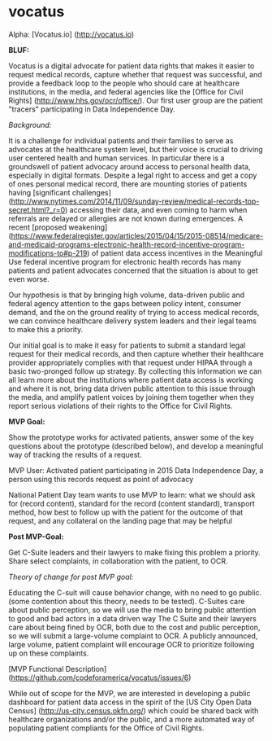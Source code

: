 # vocatus

Alpha: [Vocatus.io] (http://vocatus.io)

**BLUF:** 

Vocatus is a digital advocate for patient data rights that makes it easier to request medical records, capture whether that request was successful, and provide a feedback loop to the people who should care at healthcare institutions, in the media, and federal agencies like the [Office for Civil Rights] (http://www.hhs.gov/ocr/office/). Our first user group are the patient "tracers" participating in Data Independence Day. 

*Background:* 

It is a challenge for individual patients and their families to serve as advocates at the healthcare system level, but their voice is crucial to driving user centered health and human services. In particular there is a groundswell of patient advocacy around access to personal health data, especially in digital formats. Despite a legal right to access and get a copy of ones personal medical record, there are mounting stories of patients having [significant challenges] (http://www.nytimes.com/2014/11/09/sunday-review/medical-records-top-secret.html?_r=0) accessing their data, and even coming to harm when referrals are delayed or allergies are not known during emergences. A recent [proposed weakening] (https://www.federalregister.gov/articles/2015/04/15/2015-08514/medicare-and-medicaid-programs-electronic-health-record-incentive-program-modifications-to#p-219) of patient data access incentives in the Meaningful Use federal incentive program for electronic health records has many patients and patient advocates concerned that the situation is about to get even worse.  

Our hypothesis is that by bringing high volume, data-driven public and federal agency attention to the gaps between policy intent, consumer demand, and the on the ground reality of trying to access medical records,  we can convince healthcare delivery system leaders and their legal teams to make this a priority. 

Our initial goal is to make it easy for patients to submit a standard legal request for their medical records, and then capture whether their healthcare provider appropriately complies with that request under HIPAA through a basic two-pronged follow up strategy. By collecting this information we can all learn more about the institutions where patient data access is working and where it is not, bring data driven public attention to this issue through the media, and amplify patient voices by joining them together when they report serious violations of their rights to the Office for Civil Rights. 

**MVP Goal:** 

Show the prototype works for activated patients, answer some of the key questions about the prototype (described below), and develop a meaningful way of tracking the results of a request.

MVP User: Activated patient participating in 2015 Data Independence Day, a person using this records request as point of advocacy

National Patient Day team wants to use MVP to learn: what we should ask for (record content), standard for the record (content standard), transport method, how best to follow up with the patient for the outcome of that request, and any collateral on the landing page that may be helpful

**Post MVP-Goal:**

Get C-Suite leaders and their lawyers to make fixing this problem a priority.
Share select complaints, in collaboration with the patient, to OCR. 

*Theory of change for post MVP goal:*

Educating the C-suit will cause behavior change, with no need to go public. (some contention about this theory, needs to be tested). 
C-Suites care about public perception, so we will use the media to bring public attention to good and bad actors in a data driven way 
The C Suite and their lawyers care about being fined by OCR, both due to the cost and public perception, so we will submit a large-volume complaint to OCR.
A publicly announced, large volume, patient complaint will encourage OCR to prioritize following up on these complaints. 

[MVP Functional Description] (https://github.com/codeforamerica/vocatus/issues/6)

While out of scope for the MVP, we are interested in developing a public dashboard for patient data access in the spirit of the [US City Open Data Census] (http://us-city.census.okfn.org/) which could be shared back with healthcare organizations and/or the public, and a more automated way of populating patient compliants for the Office of Civil Rights. 




